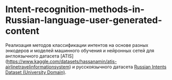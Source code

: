 # Intent-recognition-methods-in-Russian-language-user-generated-content

Реализация методов классификации интентов на основе разных энкодеров и моделей машинного обучения и нейронных сетей для англоязычного датасета [ATIS]​(https://www.kaggle.com/datasets/hassanamin/atis-airlinetravelinformationsystem) и русскоязычного датасета [Russian Intents Dataset (University Domain)](https://www.kaggle.com/datasets/constantinwerner/qa-intents-dataset-university-domain). 
